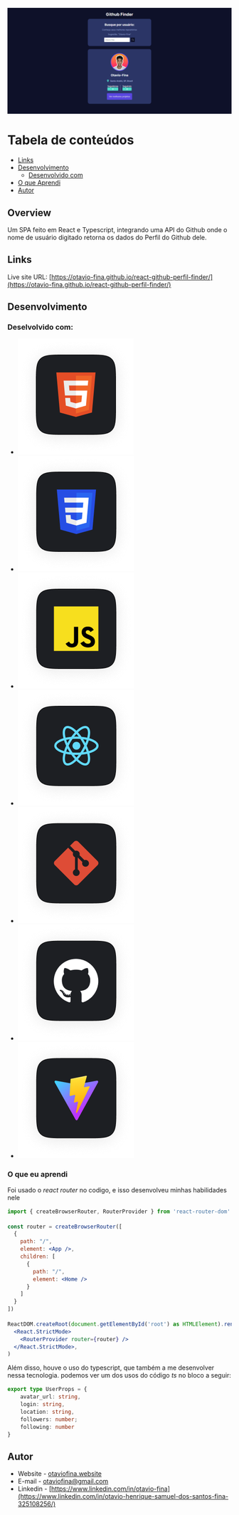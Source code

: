 
![Github Finder Desktop](/img_readme/github_finder.png)

Tabela de conteúdos
=================
   * [Links](#Links)
   * [Desenvolvimento](#Desenvolvimento)
      * [Desenvolvido com](#Desenvolvido-com)
   * [O que Aprendi](#o-que-aprendi)
   * [Autor](#autor)

## Overview
Um SPA feito em React e Typescript, integrando uma API do Github onde o nome de usuário digitado retorna os dados do Perfil do Github dele.

## Links

Live site URL: [https://otavio-fina.github.io/react-github-perfil-finder/](https://otavio-fina.github.io/react-github-perfil-finder/)



## Desenvolvimento

### Deselvolvido com:

- ![HTML](/img_readme/Tech-Stack-Logos/html5.png)
- ![CSS](/img_readme/Tech-Stack-Logos/css.png)
- ![JAVASCRIPT](/img_readme/Tech-Stack-Logos/js.png)
- ![REACT](/img_readme/Tech-Stack-Logos/reactjs.png)
- ![GIT](/img_readme/Tech-Stack-Logos/git.png)
- ![GITHUB](/img_readme/Tech-Stack-Logos/gitlab.png)
- ![VITE](/img_readme/Tech-Stack-Logos/vitejs.png)


### O que eu aprendi

Foi usado o _*react router*_ no codigo, e isso desenvolveu minhas habilidades nele
```jsx
import { createBrowserRouter, RouterProvider } from 'react-router-dom'

const router = createBrowserRouter([
  {
    path: "/",
    element: <App />,
    children: [
      {
        path: "/",
        element: <Home />        
      }
    ]
  }
])

ReactDOM.createRoot(document.getElementById('root') as HTMLElement).render(
  <React.StrictMode>
    <RouterProvider router={router} />
  </React.StrictMode>,
)

```

Além disso, houve o uso do typescript, que também a me desenvolver nessa tecnologia. podemos ver um dos usos do código _ts_ no bloco a seguir:

```typescript
export type UserProps = {
    avatar_url: string,
    login: string,
    location: string,
    followers: number;
    following: number
}
```


 
## Autor
- Website - [otaviofina.website](otaviofina.website)
- E-mail - otaviofina@gmail.com
- Linkedin - [https://www.linkedin.com/in/otavio-fina](https://www.linkedin.com/in/otavio-henrique-samuel-dos-santos-fina-325108256/)
